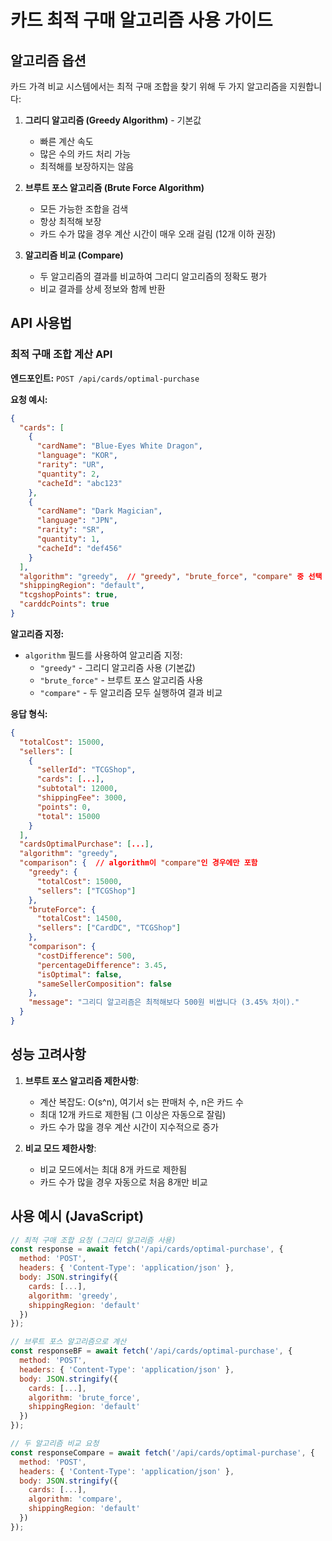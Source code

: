 # 카드 최적 구매 알고리즘 사용 가이드

## 알고리즘 옵션

카드 가격 비교 시스템에서는 최적 구매 조합을 찾기 위해 두 가지 알고리즘을 지원합니다:

1. **그리디 알고리즘 (Greedy Algorithm)** - 기본값
   - 빠른 계산 속도
   - 많은 수의 카드 처리 가능
   - 최적해를 보장하지는 않음

2. **브루트 포스 알고리즘 (Brute Force Algorithm)**
   - 모든 가능한 조합을 검색
   - 항상 최적해 보장
   - 카드 수가 많을 경우 계산 시간이 매우 오래 걸림 (12개 이하 권장)

3. **알고리즘 비교 (Compare)**
   - 두 알고리즘의 결과를 비교하여 그리디 알고리즘의 정확도 평가
   - 비교 결과를 상세 정보와 함께 반환

## API 사용법

### 최적 구매 조합 계산 API

**엔드포인트:** `POST /api/cards/optimal-purchase`

**요청 예시:**
```json
{
  "cards": [
    {
      "cardName": "Blue-Eyes White Dragon",
      "language": "KOR",
      "rarity": "UR",
      "quantity": 2,
      "cacheId": "abc123"
    },
    {
      "cardName": "Dark Magician",
      "language": "JPN",
      "rarity": "SR",
      "quantity": 1,
      "cacheId": "def456" 
    }
  ],
  "algorithm": "greedy",  // "greedy", "brute_force", "compare" 중 선택
  "shippingRegion": "default",
  "tcgshopPoints": true,
  "carddcPoints": true
}
```

**알고리즘 지정:**
- `algorithm` 필드를 사용하여 알고리즘 지정:
  - `"greedy"` - 그리디 알고리즘 사용 (기본값)
  - `"brute_force"` - 브루트 포스 알고리즘 사용
  - `"compare"` - 두 알고리즘 모두 실행하여 결과 비교

**응답 형식:**
```json
{
  "totalCost": 15000,
  "sellers": [
    {
      "sellerId": "TCGShop",
      "cards": [...],
      "subtotal": 12000,
      "shippingFee": 3000,
      "points": 0,
      "total": 15000
    }
  ],
  "cardsOptimalPurchase": [...],
  "algorithm": "greedy",
  "comparison": {  // algorithm이 "compare"인 경우에만 포함
    "greedy": {
      "totalCost": 15000,
      "sellers": ["TCGShop"]
    },
    "bruteForce": {
      "totalCost": 14500,
      "sellers": ["CardDC", "TCGShop"]
    },
    "comparison": {
      "costDifference": 500,
      "percentageDifference": 3.45,
      "isOptimal": false,
      "sameSellerComposition": false
    },
    "message": "그리디 알고리즘은 최적해보다 500원 비쌉니다 (3.45% 차이)."
  }
}
```

## 성능 고려사항

1. **브루트 포스 알고리즘 제한사항**:
   - 계산 복잡도: O(s^n), 여기서 s는 판매처 수, n은 카드 수
   - 최대 12개 카드로 제한됨 (그 이상은 자동으로 잘림)
   - 카드 수가 많을 경우 계산 시간이 지수적으로 증가

2. **비교 모드 제한사항**:
   - 비교 모드에서는 최대 8개 카드로 제한됨
   - 카드 수가 많을 경우 자동으로 처음 8개만 비교

## 사용 예시 (JavaScript)

```javascript
// 최적 구매 조합 요청 (그리디 알고리즘 사용)
const response = await fetch('/api/cards/optimal-purchase', {
  method: 'POST',
  headers: { 'Content-Type': 'application/json' },
  body: JSON.stringify({
    cards: [...],
    algorithm: 'greedy',
    shippingRegion: 'default'
  })
});

// 브루트 포스 알고리즘으로 계산
const responseBF = await fetch('/api/cards/optimal-purchase', {
  method: 'POST',
  headers: { 'Content-Type': 'application/json' },
  body: JSON.stringify({
    cards: [...],
    algorithm: 'brute_force',
    shippingRegion: 'default'
  })
});

// 두 알고리즘 비교 요청
const responseCompare = await fetch('/api/cards/optimal-purchase', {
  method: 'POST',
  headers: { 'Content-Type': 'application/json' },
  body: JSON.stringify({
    cards: [...],
    algorithm: 'compare',
    shippingRegion: 'default'
  })
});
``` 
